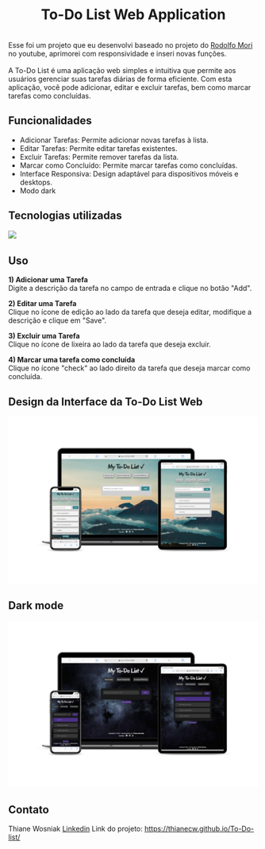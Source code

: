 <h1 align="center"> To-Do List Web Application </h1>
<br>
Esse foi um projeto que eu desenvolvi baseado no projeto do <a href="https://www.youtube.com/watch?v=k0roUpojoSE">Rodolfo Mori</a> no youtube, aprimorei com responsividade e inseri novas funções.<br>
<br>
A To-Do List é uma aplicação web simples e intuitiva que permite aos usuários gerenciar suas tarefas diárias de forma eficiente. Com esta aplicação, você pode adicionar, editar e excluir tarefas, bem como marcar tarefas como concluídas.

## Funcionalidades
- Adicionar Tarefas: Permite adicionar novas tarefas à lista.
- Editar Tarefas: Permite editar tarefas existentes.
- Excluir Tarefas: Permite remover tarefas da lista.
- Marcar como Concluído: Permite marcar tarefas como concluídas.
- Interface Responsiva: Design adaptável para dispositivos móveis e desktops.
- Modo dark

## Tecnologias utilizadas
<p align="left">
  <a href="https://skillicons.dev">
    <img src="https://skillicons.dev/icons?i=html,css,js" />
  </a>
</p>

## Uso
<b> 1) Adicionar uma Tarefa</b> <br>
Digite a descrição da tarefa no campo de entrada e clique no botão "Add".

<b> 2) Editar uma Tarefa</b> <br>
Clique no ícone de edição ao lado da tarefa que deseja editar, modifique a descrição e clique em "Save".

<b> 3) Excluir uma Tarefa</b> <br>
Clique no ícone de lixeira ao lado da tarefa que deseja excluir.

<b> 4) Marcar uma tarefa como concluída </b> <br>
Clique no ícone "check" ao lado direito da tarefa que deseja marcar como concluída.

## Design da Interface da To-Do List Web
<img src="https://github.com/thianecw/To-do-list/blob/main/assets/mockup.jpg" />

## Dark mode
<img src="https://github.com/thianecw/To-do-list/blob/main/assets/mockupdarkmode.jpg" />

## Contato
Thiane Wosniak <a href=www.linkedin.com/in/thiane-wosniak> Linkedin</a>
Link do projeto: https://thianecw.github.io/To-Do-list/
